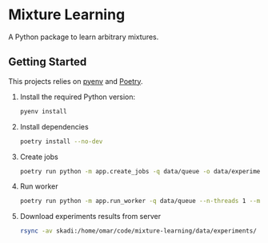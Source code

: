# Mixture Learning

A Python package to learn arbitrary mixtures.

## Getting Started

This projects relies on [pyenv](https://github.com/pyenv/pyenv) and [Poetry](https://python-poetry.org/docs/).

1. Install the required Python version:

   ```bash
   pyenv install
   ```

2. Install dependencies

   ```bash
   poetry install --no-dev
   ```

3. Create jobs

   ```bash
   poetry run python -m app.create_jobs -q data/queue -o data/experiments -t rwe -n n_dim -r 1
   ```

4. Run worker

   ```bash
   poetry run python -m app.run_worker -q data/queue --n-threads 1 --max-active 1
   ```

5. Download experiments results from server

   ```bash
   rsync -av skadi:/home/omar/code/mixture-learning/data/experiments/ data/experiments-skadi
   ```
